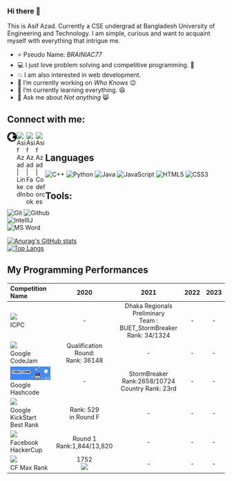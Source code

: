 

### Hi there 👋

This is Asif Azad. Currently a CSE undergrad at Bangladesh University of Engineering and Technology. I am simple, curious and want to acquaint myself with everything that intrigue me.


- :star: Pseudo Name: *BRAINIAC77*
- :computer: I just love problem solving and competitive programming. :blue_heart:
- :boom: I am also interested in web development.
- 🔭 I’m currently working on _Who Knows_ :wink:
- 🌱 I’m currently learning everything. :laughing:
- 💬 Ask me about _Not anything_ :smile_cat:


## Connect with me:

[<img align="left" alt="Asif Azad" width="22px" src="https://raw.githubusercontent.com/iconic/open-iconic/master/svg/globe.svg" />][website]
[<img align="left" alt="Asif Azad | LinkedIn" width="22px" src="https://cdn.jsdelivr.net/npm/simple-icons@v3/icons/linkedin.svg" />][linkedin]
[<img align="left" alt="Asif Azad | Facebook" width="22px" src="https://cdn.jsdelivr.net/npm/simple-icons@v3/icons/facebook.svg" />][facebook]
[<img align="left" alt="Asif Azad | Codeforces" width="22px" src="https://cdn.jsdelivr.net/npm/simple-icons@v3/icons/codeforces.svg" />][codeforces]

<br />

## Languages

![C++](https://img.shields.io/badge/-C++-000000?style=flat&logo=c%2B%2B)
![Python](https://img.shields.io/badge/-Python-000000?style=flat&logo=python)
![Java](https://img.shields.io/badge/-Java-000000?style=flat&logo=java)
![JavaScript](https://img.shields.io/badge/-JavaScript-000000?style=flat&logo=javascript)
![HTML5](https://img.shields.io/badge/-HTML5-000000?style=flat&logo=html5)
![CSS3](https://img.shields.io/badge/-CSS-000000?style=flat&logo=css3)

## Tools:

![Git](https://img.shields.io/badge/-Git-000000?style=flat&logo=git)
![Github](https://img.shields.io/badge/-Github-000000?style=flat&logo=github) <br />
![IntellIJ](https://img.shields.io/badge/-IntellIJ%20IDEA-000000?style=flat&logo=intellij%20idea) <br />
![MS Word](https://img.shields.io/badge/-MS%20Word-000000?style=flat&logo=microsoft%20word)

[![Anurag's GitHub stats](https://github-readme-stats.vercel.app/api?username=BRAINIAC2677&show_icons=true&theme=radical)](https://github.com/anuraghazra/github-readme-stats)
<br/>
[![Top Langs](https://github-readme-stats.vercel.app/api/top-langs/?username=BRAINIAC2677)](https://github.com/anuraghazra/github-readme-stats)

## My Programming Performances

| Competition Name|2020|2021| 2022 | 2023 |
| :----------------------------------------------------------------------------------------------------------------------------------------------------- | :-------------------------------------------------------------------------------------------: | :----------------------------------------------------------------------------: | :--: | :--: |
| <img width="120px" src="https://www.hmc.edu/about-hmc/wp-content/uploads/sites/2/2019/01/icpc19.png" /> <br /> ICPC                                |  -  | Dhaka Regionals Preliminary <br /> Team : BUET_StormBreaker <br /> Rank: 34/1324 |  -   |  -   |
| <img width="120px" src="https://upload.wikimedia.org/wikipedia/commons/6/69/Google_Code_Jam.gif" /> <br /> Google CodeJam | Qualification Round: <br/> Rank: 36148 | - |  - | - |
| <img width="120px" src="https://raw.githubusercontent.com/sbrodehl/Hashcode2k20/master/HashCode2020.png"/> <br />Google Hashcode| - |         StormBreaker <br /> Rank:2658/10724 <br /> Country Rank: 23rd | -  |  -   |
| <img width="120px" src="https://scontent.fdac23-1.fna.fbcdn.net/v/t1.6435-9/136412646_155717656350653_7942200701783552032_n.jpg?_nc_cat=104&ccb=1-3&_nc_sid=825194&_nc_ohc=C8nM2ddBo4EAX82tG4l&_nc_ht=scontent.fdac23-1.fna&oh=7902d6b124e85ec163b85a1710494b1f&oe=609D6455" /> <br />Google KickStart Best Rank | Rank: 529 <br/> in Round F  | -  |  -   |  -   |
| <img width="120px" src="https://upload.wikimedia.org/wikipedia/commons/9/97/Facebook_Hacker_Cup.png" /> <br />Facebook HackerCup | Round 1 <br /> Rank:1,844/13,820 | - |  -   |  -   |
| <img width="120px" src="https://it-edu.com/sites/default/files/codeforceslogo.png" /> <br />CF Max Rank|  1752 <br /> ![](https://img.shields.io/badge/-Expert-3262a8?style=flat)  |  -  |  -   |  -   |


[website]: https://github.com/BRAINIAC2677
[facebook]: https://www.facebook.com/asif.azad.52438
[codeforces]: https://codeforces.com/profile/BRAINIAC77
[linkedin]: https://www.linkedin.com/in/asif-azad-5420b51a9/
